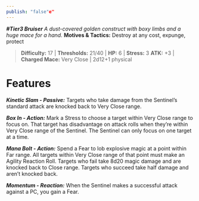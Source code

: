 ```yaml
---
publish: "false"e"
---
```

***#Tier3 Bruiser***
*A dust-covered golden construct with boxy limbs and a huge mace for a hand.*
**Motives & Tactics:** Destroy at any cost, expunge, protect

> **Difficulty:** 17 | **Thresholds:** 21/40 | **HP:** 6 | **Stress:** 3
> **ATK:** +3 | **Charged Mace:** Very Close | 2d12+1 physical

# Features

***Kinetic Slam - Passive:*** Targets who take damage from the Sentinel’s standard attack are knocked back to Very Close range.

***Box In - Action:*** Mark a Stress to choose a target within Very Close range to focus on. That target has disadvantage on attack rolls when they’re within Very Close range of the Sentinel. The Sentinel can only focus on one target at a time.

***Mana Bolt - Action:*** Spend a Fear to lob explosive magic at a point within Far range. All targets within Very Close range of that point must make an Agility Reaction Roll. Targets who fail take 8d20 magic damage and are knocked back to Close range. Targets who succeed take half damage and aren’t knocked back.

***Momentum - Reaction:*** When the Sentinel makes a successful attack against a PC, you gain a Fear.
